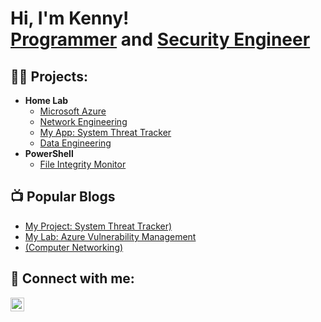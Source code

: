 <h1>Hi, I'm Kenny! <br/><a href="https://github.com/kennethrockson">Programmer</a> and <a href="https://www.linkedin.com/in/kennethrockson/">Security Engineer</a>

<h2>👨‍💻 Projects:</h2>

- <b>Home Lab</b>
  - [Microsoft Azure](https://github.com/kennethrockson/My-Lab-Azure-Vulnerability-Management)
  - [Network Engineering](https://github.com/kennethrockson/Network-Engineering) 
  - [My App: System Threat Tracker](https://github.com/kennethrockson/System-Threat-Tracker)
  - [Data Engineering](https://github.com/kennethrockson/NY-Times-API-ETL)
- <b>PowerShell</b>
  - [File Integrity Monitor](https://github.com/kennethrockson/File-Monitor)

<h2>📺 Popular Blogs</h2>

- [My Project: System Threat Tracker)](https://kenneth-rockson-iti.squarespace.com/blog/introducing-the-system-threat-tracker-z5abp-c5t4n)
- [My Lab: Azure Vulnerability Management](https://kenneth-rockson-iti.squarespace.com/blog/my-lab-azure-vulnerability-management-rbe2r-56abt)
- [(Computer Networking)](https://kenneth-rockson-iti.squarespace.com/blog/computer-networking-g4ym3-xzw5p)
<h2> 🤳 Connect with me:</h2>

[<img align="left" alt="KennethRockson | LinkedIn" width="22px" src="https://cdn.jsdelivr.net/npm/simple-icons@v3/icons/linkedin.svg" />][linkedin]

[linkedin]: https://www.linkedin.com/in/kennethrockson
